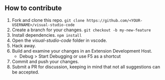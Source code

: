 ## How to contribute

1. Fork and clone this repo. `git clone https://github.com/<YOUR-USERNAME>/visual-studio-code`
2. Create a branch for your changes. `git checkout -b my-new-feature`
3. Install dependencies. `npm install`
4. Open the _visual-studio-code_ folder in vscode.
5. Hack away.
6. Build and examine your changes in an Extension Development Host.
   - Debug > Start Debugging or use F5 as a shortcut
7. Commit and push your changes.
8. Submit a PR for discussion, keeping in mind that not all suggestions can be accepted.
